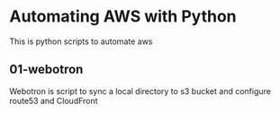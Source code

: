 # Automating AWS with Python

This is python scripts to automate aws

## 01-webotron

Webotron is script to sync a local directory to s3 bucket and configure route53 and CloudFront